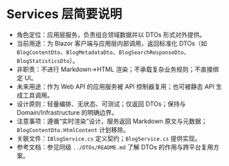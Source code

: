 # Services 层简要说明

- 角色定位：应用层服务，负责组合领域数据并以 DTOs 形式对外提供。
- 当前用途：为 Blazor 客户端与应用层内部调用，返回标准化 DTOs（如 `BlogContentDto`、`BlogMetadataDto`、`BlogSearchResponseDto`、`BlogStatisticsDto`）。
- 非职责：不进行 Markdown→HTML 渲染；不承载复杂业务规则；不直接绑定 UI。
- 未来用途：作为 Web API 的应用服务被 API 控制器复用；也可被静态 API 生成工具调用。
- 设计原则：轻量编排、无状态、可测试；仅返回 DTOs；保持与 Domain/Infrastructure 的明确边界。
- 注意事项：遵循“实时渲染”设计，服务返回 Markdown 原文与元数据；`BlogContentDto.HtmlContent` 计划移除。
- 关联文件：`IBlogService.cs` 定义契约；`BlogService.cs` 提供实现。
- 参考文档：参见同级 `../DTOs/README.md` 了解 DTOs 的作用与跨平台复用方案。
